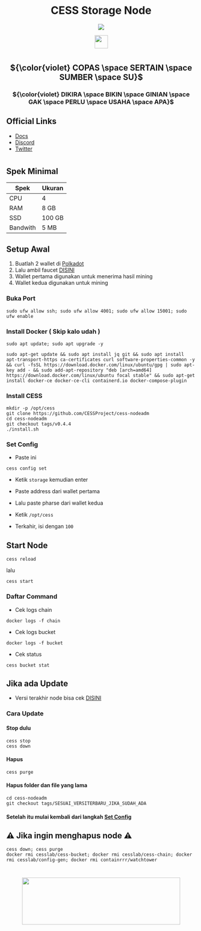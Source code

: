 <div align="center">
 
# CESS Storage Node

</div>

<div align="center">

[![](https://img.shields.io/static/v1?label=Sponsor&message=%E2%9D%A4&logo=GitHub&color=%23fe8e86)](https://github.com/sponsors/Megumiiiiii)

 <img align="top" src="https://komarev.com/ghpvc/?username=Megumiiiiii&color=ff69b4&style=plastic&label=Visitors" height='35'/>

</div>

#

<div align="center">
  
## ${\color{violet} COPAS \space SERTAIN \space SUMBER \space SU}$

### ${\color{violet} DIKIRA \space BIKIN \space GINIAN \space GAK \space PERLU \space USAHA \space APA}$ 

</div>

## Official Links
- [Docs](https://docs.cess.cloud/cess-build-book/storage-miner)
- [Discord](https://discord.gg/mj3u57BkDv)
- [Twitter](https://twitter.com/CESS_Storage)

#

## Spek Minimal

| Spek | Ukuran |
|----------|----------|
| CPU | 4 |
| RAM | 8 GB |
| SSD | 100 GB |
| Bandwith | 5 MB |

## Setup Awal

1. Buatlah 2 wallet di [Polkadot](https://polkadot.js.org/apps/?rpc=wss%3A%2F%2Ftestnet-rpc1.cess.cloud%2Fws%2F#/accounts)
2. Lalu ambil faucet [DISINI](https://testnet-faucet.cess.cloud/)
3. Wallet pertama digunakan untuk menerima hasil mining
4. Wallet kedua digunakan untuk mining

### Buka Port

```
sudo ufw allow ssh; sudo ufw allow 4001; sudo ufw allow 15001; sudo ufw enable
```

### Install Docker ( Skip kalo udah )

```
sudo apt update; sudo apt upgrade -y
```

```
sudo apt-get update && sudo apt install jq git && sudo apt install apt-transport-https ca-certificates curl software-properties-common -y && curl -fsSL https://download.docker.com/linux/ubuntu/gpg | sudo apt-key add - && sudo add-apt-repository "deb [arch=amd64] https://download.docker.com/linux/ubuntu focal stable" && sudo apt-get install docker-ce docker-ce-cli containerd.io docker-compose-plugin
```

### Install CESS

```
mkdir -p /opt/cess
git clone https://github.com/CESSProject/cess-nodeadm
cd cess-nodeadm
git checkout tags/v0.4.4
./install.sh
```

### Set Config

- Paste ini

```
cess config set
```

- Ketik `storage` kemudian enter

- Paste address dari wallet pertama

- Lalu paste pharse dari wallet kedua

- Ketik `/opt/cess`

- Terkahir, isi dengan `100`

## Start Node

```
cess reload
```

lalu

```
cess start
```

### Daftar Command

- Cek logs chain

```
docker logs -f chain
```

- Cek logs bucket

```
docker logs -f bucket
```

- Cek status

```
cess bucket stat
```
## Jika ada Update

- Versi terakhir node bisa cek [DISINI](https://github.com/CESSProject/cess-nodeadm/tags)

### Cara Update

#### Stop dulu

```
cess stop
cess down
```

#### Hapus

```
cess purge
```

#### Hapus folder dan file yang lama

```
cd cess-nodeadm
git checkout tags/SESUAI_VERSITERBARU_JIKA_SUDAH_ADA
```

#### Setelah itu mulai kembali dari langkah [Set Config](https://github.com/Megumiiiiii/storage-node/blob/main/README.md#set-config)

## ⚠️ Jika ingin menghapus node ⚠️

```
cess down; cess purge
docker rmi cesslab/cess-bucket; docker rmi cesslab/cess-chain; docker rmi cesslab/config-gen; docker rmi containrrr/watchtower
```

#

<div id="header" align="center">
  <img src="https://media.giphy.com/media/v1.Y2lkPTc5MGI3NjExMzNmZTIxZmE3ZmY3MzRiMDcwNDJhYTQ5ZmNlY2YxMWE1OWIyYmVkNSZlcD12MV9pbnRlcm5hbF9naWZzX2dpZklkJmN0PWc/mVBlqOD4ra9jQiI3cC/giphy.gif" height="125" width="420"/>
</div>

